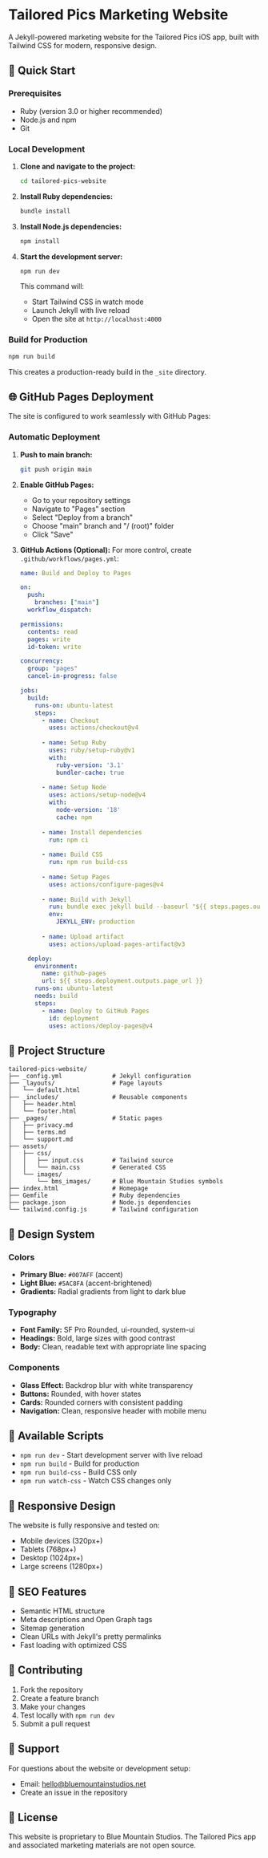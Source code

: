 # Tailored Pics Marketing Website

A Jekyll-powered marketing website for the Tailored Pics iOS app, built with Tailwind CSS for modern, responsive design.

## 🚀 Quick Start

### Prerequisites

- Ruby (version 3.0 or higher recommended)
- Node.js and npm
- Git

### Local Development

1. **Clone and navigate to the project:**
   ```bash
   cd tailored-pics-website
   ```

2. **Install Ruby dependencies:**
   ```bash
   bundle install
   ```

3. **Install Node.js dependencies:**
   ```bash
   npm install
   ```

4. **Start the development server:**
   ```bash
   npm run dev
   ```
   
   This command will:
   - Start Tailwind CSS in watch mode
   - Launch Jekyll with live reload
   - Open the site at `http://localhost:4000`

### Build for Production

```bash
npm run build
```

This creates a production-ready build in the `_site` directory.

## 🌐 GitHub Pages Deployment

The site is configured to work seamlessly with GitHub Pages:

### Automatic Deployment

1. **Push to main branch:**
   ```bash
   git push origin main
   ```

2. **Enable GitHub Pages:**
   - Go to your repository settings
   - Navigate to "Pages" section
   - Select "Deploy from a branch"
   - Choose "main" branch and "/ (root)" folder
   - Click "Save"

3. **GitHub Actions (Optional):**
   For more control, create `.github/workflows/pages.yml`:
   ```yaml
   name: Build and Deploy to Pages
   
   on:
     push:
       branches: ["main"]
     workflow_dispatch:
   
   permissions:
     contents: read
     pages: write
     id-token: write
   
   concurrency:
     group: "pages"
     cancel-in-progress: false
   
   jobs:
     build:
       runs-on: ubuntu-latest
       steps:
         - name: Checkout
           uses: actions/checkout@v4
         
         - name: Setup Ruby
           uses: ruby/setup-ruby@v1
           with:
             ruby-version: '3.1'
             bundler-cache: true
             
         - name: Setup Node
           uses: actions/setup-node@v4
           with:
             node-version: '18'
             cache: npm
             
         - name: Install dependencies
           run: npm ci
           
         - name: Build CSS
           run: npm run build-css
           
         - name: Setup Pages
           uses: actions/configure-pages@v4
           
         - name: Build with Jekyll
           run: bundle exec jekyll build --baseurl "${{ steps.pages.outputs.base_path }}"
           env:
             JEKYLL_ENV: production
             
         - name: Upload artifact
           uses: actions/upload-pages-artifact@v3
   
     deploy:
       environment:
         name: github-pages
         url: ${{ steps.deployment.outputs.page_url }}
       runs-on: ubuntu-latest
       needs: build
       steps:
         - name: Deploy to GitHub Pages
           id: deployment
           uses: actions/deploy-pages@v4
   ```

## 📁 Project Structure

```
tailored-pics-website/
├── _config.yml              # Jekyll configuration
├── _layouts/                # Page layouts
│   └── default.html
├── _includes/               # Reusable components
│   ├── header.html
│   └── footer.html
├── _pages/                  # Static pages
│   ├── privacy.md
│   ├── terms.md
│   └── support.md
├── assets/
│   ├── css/
│   │   ├── input.css        # Tailwind source
│   │   └── main.css         # Generated CSS
│   └── images/
│       └── bms_images/      # Blue Mountain Studios symbols
├── index.html               # Homepage
├── Gemfile                  # Ruby dependencies
├── package.json             # Node.js dependencies
└── tailwind.config.js       # Tailwind configuration
```

## 🎨 Design System

### Colors
- **Primary Blue:** `#007AFF` (accent)
- **Light Blue:** `#5AC8FA` (accent-brightened)
- **Gradients:** Radial gradients from light to dark blue

### Typography
- **Font Family:** SF Pro Rounded, ui-rounded, system-ui
- **Headings:** Bold, large sizes with good contrast
- **Body:** Clean, readable text with appropriate line spacing

### Components
- **Glass Effect:** Backdrop blur with white transparency
- **Buttons:** Rounded, with hover states
- **Cards:** Rounded corners with consistent padding
- **Navigation:** Clean, responsive header with mobile menu

## 🔧 Available Scripts

- `npm run dev` - Start development server with live reload
- `npm run build` - Build for production
- `npm run build-css` - Build CSS only
- `npm run watch-css` - Watch CSS changes only

## 📱 Responsive Design

The website is fully responsive and tested on:
- Mobile devices (320px+)
- Tablets (768px+)
- Desktop (1024px+)
- Large screens (1280px+)

## 🎯 SEO Features

- Semantic HTML structure
- Meta descriptions and Open Graph tags
- Sitemap generation
- Clean URLs with Jekyll's pretty permalinks
- Fast loading with optimized CSS

## 🤝 Contributing

1. Fork the repository
2. Create a feature branch
3. Make your changes
4. Test locally with `npm run dev`
5. Submit a pull request

## 📧 Support

For questions about the website or development setup:
- Email: hello@bluemountainstudios.net
- Create an issue in the repository

## 📄 License

This website is proprietary to Blue Mountain Studios. The Tailored Pics app and associated marketing materials are not open source.
